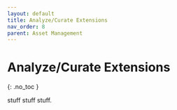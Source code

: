 ```yaml
---
layout: default
title: Analyze/Curate Extensions
nav_order: 8
parent: Asset Management
---
```


# Analyze/Curate Extensions
{: .no_toc }

stuff stuff stuff.
